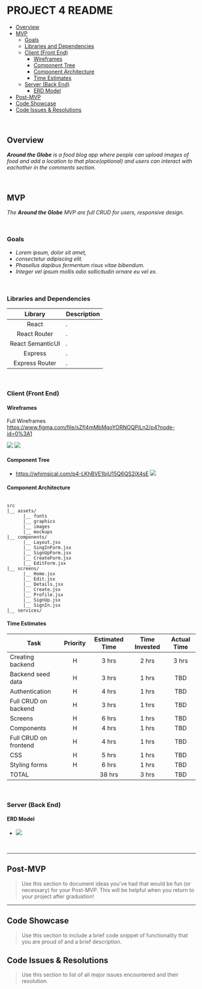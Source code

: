 # PROJECT 4 README <!-- omit in toc -->
- [Overview](#overview)
- [MVP](#mvp)
  - [Goals](#goals)
  - [Libraries and Dependencies](#libraries-and-dependencies)
  - [Client (Front End)](#client-front-end)
    - [Wireframes](#wireframes)
    - [Component Tree](#component-tree)
    - [Component Architecture](#component-architecture)
    - [Time Estimates](#time-estimates)
  - [Server (Back End)](#server-back-end)
    - [ERD Model](#erd-model)
- [Post-MVP](#post-mvp)
- [Code Showcase](#code-showcase)
- [Code Issues & Resolutions](#code-issues--resolutions)

<br>

## Overview

_**Around the Globe** is a food blog app where people can upload images of food and add a location to that place(optional) and users can interact with eachother in the comments section._


<br>

## MVP

_The **Around the Globe** MVP are full CRUD for users, responsive design._

<br>

### Goals

- _Lorem ipsum, dolor sit amet,_
- _consectetur adipiscing elit._
- _Phasellus dapibus fermentum risus vitae bibendum._
- _Integer vel ipsum mollis odio sollicitudin ornare eu vel ex._


<br>

### Libraries and Dependencies

|     Library      | Description                                |
| :--------------: | :----------------------------------------- |
|      React       | _._ |
|   React Router   | _._ |
| React SemanticUI | _._ |
|     Express      | _._ |
|  Express Router  | _._ |

<br>

### Client (Front End)

#### Wireframes
Full Wireframes https://www.figma.com/file/sZfl4mMbMqoYORNOQPiLn2/p4?node-id=0%3A1

![](images/wireframe1.png)
![](images/wireframe2.png)

#### Component Tree

- https://whimsical.com/p4-LKhBVE1bjU15Q6QS2iX4sE
![](images/componenttree.png)

#### Component Architecture

``` structure

src
|__ assets/
      |__ fonts
      |__ graphics
      |__ images
      |__ mockups
|__ components/
      |__ Layout.jsx
      |__ SingInForm.jsx
      |__ SignUpForm.jsx
      |__ CreateForm.jsx
      |__ EditForm.jsx
|__ screens/
      |__ Home.jsx
      |__ Edit.jsx
      |__ Details.jsx
      |__ Create.jsx
      |__ Profile.jsx
      |__ SignUp.jsx
      |__ SignIn.jsx
|__ services/

```

#### Time Estimates


| Task                | Priority | Estimated Time | Time Invested | Actual Time |
| ------------------- | :------: | :------------: | :-----------: | :---------: |
| Creating backend    |    H     |     3 hrs      |     2 hrs     |    3 hrs    |
| Backend seed data   |    H     |     3 hrs      |     1 hrs     |     TBD     |
| Authentication      |    H     |     4 hrs      |     1 hrs     |     TBD     |
| Full CRUD on backend|    H     |     3 hrs      |     1 hrs     |     TBD     |
| Screens             |    H     |     6 hrs      |     1 hrs     |     TBD     |
| Components          |    H     |     4 hrs      |     1 hrs     |     TBD     |
| Full CRUD on frontend|    H    |     4 hrs      |     1 hrs     |     TBD     |
| CSS                 |    H     |     5 hrs      |     1 hrs     |     TBD     |
| Styling forms       |    H     |     6 hrs      |     1 hrs     |     TBD     |
| TOTAL               |          |     38 hrs      |     3 hrs     |     TBD     |



<br>

### Server (Back End)

#### ERD Model

- ![](images/erdtable.png)
<br>

***

## Post-MVP

> Use this section to document ideas you've had that would be fun (or necessary) for your Post-MVP. This will be helpful when you return to your project after graduation!

***

## Code Showcase

> Use this section to include a brief code snippet of functionality that you are proud of and a brief description.

## Code Issues & Resolutions

> Use this section to list of all major issues encountered and their resolution.